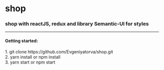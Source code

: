 <h1>shop</h1>
<h3>shop with reactJS, redux and library Semantic-UI for styles</h3>
<hr/>
<h4>Getting started:</h4>
1. git clone https://github.com/Evgeniyatorva/shop.git<br/>
2. yarn install or npm install<br/>
3. yarn start or npm start<br/>
